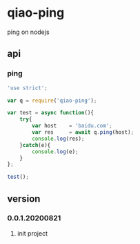 # qiao-ping
ping on nodejs

## api
### ping
```javascript
'use strict';

var q = require('qiao-ping');

var test = async function(){
    try{
        var host    = 'baidu.com';
        var res     = await q.ping(host);
        console.log(res);
    }catch(e){
        console.log(e);
    }
};

test();
```

## version
### 0.0.1.20200821
1. init project